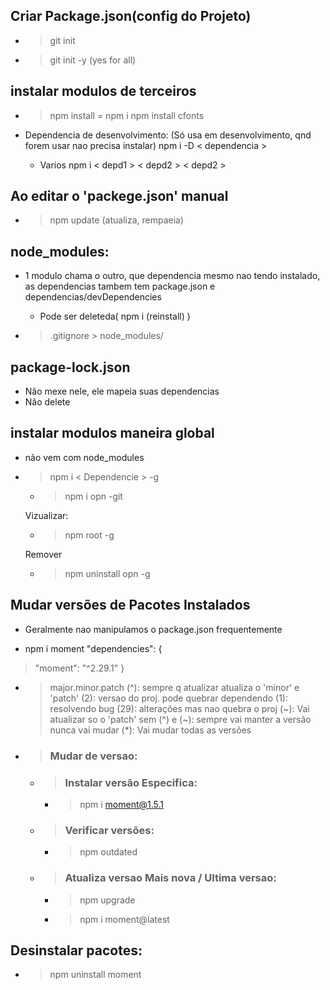 ## Criar Package.json(config do Projeto)

  - > git init
  - > git init -y (yes for all)

## instalar modulos de terceiros

  - > npm install = npm i
      npm install cfonts

  - Dependencia de desenvolvimento:
  (Só usa em desenvolvimento, qnd forem usar nao precisa instalar)
    npm i -D < dependencia >

    - Varios
      npm i < depd1 > < depd2 > < depd2 > 

## Ao editar o 'packege.json' manual

  - > npm update (atualiza, rempaeia)

## node_modules:

 - 1 modulo chama o outro, que dependencia
    mesmo nao tendo instalado, as dependencias 
    tambem tem package.json e dependencias/devDependencies
    - Pode ser deleteda( npm i (reinstall) )

  - >  .gitignore > node_modules/

## package-lock.json

 - Não mexe nele, ele mapeia suas dependencias
  - Não delete

## instalar modulos maneira global
 - não vem com node_modules
 - > npm i < Dependencie > -g
    - > npm i opn -git

     Vizualizar:
    - > npm root -g

     Remover
    - > npm uninstall opn -g

## Mudar versões de Pacotes Instalados

  - Geralmente nao manipulamos o package.json frequentemente

   - npm i moment
   "dependencies": {
   > "moment": "^2.29.1"
   }

  - > major.minor.patch
    (^): sempre q atualizar atualiza o 'minor' e 'patch'
    (2): versao do proj. pode quebrar dependendo
    (1): resolvendo bug
    (29): alterações mas nao quebra o proj
    (~): Vai atualizar so o 'patch'
    sem (^) e (~): sempre vai manter a versão nunca
    vai mudar 
    (*): Vai mudar todas as versões

- >  ### Mudar de versao:

  - > ### Instalar versão Especifica:
    - >  npm i moment@1.5.1

  - > ### Verificar versões:  
    - > npm outdated

  - >  ### Atualiza versao Mais nova / Ultima versao:
      - >  npm upgrade

      - > npm i moment@latest

## Desinstalar pacotes:

 - > npm uninstall moment

